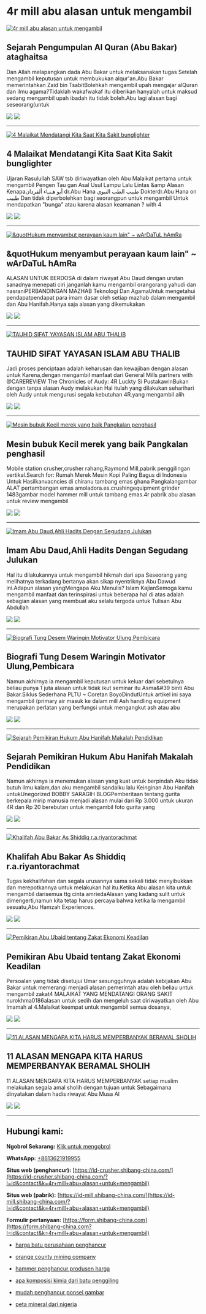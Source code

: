 # 4r mill abu alasan untuk mengambil

<a href="https://swt.shibang-china.com/?l=id&img&k=4r+mill+abu+alasan+untuk+mengambil" target="_blank">![4r mill abu alasan untuk mengambil](http://static.shibang-china.com/all-800x300/333.jpg)</a>

## Sejarah Pengumpulan Al Quran (Abu Bakar) ataghaitsa
Dan Allah melapangkan dada Abu Bakar untuk melaksanakan tugas Setelah mengambil keputusan untuk membukukan alqur'an.Abu Bakar memerintahkan Zaid bin TsabitBolehkah mengambil upah mengajar alQuran dan ilmu agama?Tidaklah wakafwakaf itu diberikan hanyalah untuk maksud sedang mengambil upah ibadah itu tidak boleh.Abu lagi alasan bagi seseorang(untuk


<a href="https://whatsapp.shibangsoft.com/WhatsApp.php" target="_blank" title="WhatsApp">![](http://static.shibang-china.com/icon/whatsapp.png)</a> <a href="https://swt.shibang-china.com/?l=id&icon&k=4r+mill+abu+alasan+untuk+mengambil" target="_blank">![](http://static.shibang-china.com/icon/chat-id.png)</a>

---

<a href="https://swt.shibang-china.com/?l=id&img&k=4r+mill+abu+alasan+untuk+mengambil" target="_blank">![4 Malaikat Mendatangi Kita Saat Kita Sakit bunglighter](http://static.shibang-china.com/all-800x300/1405.jpg)</a>

## 4 Malaikat Mendatangi Kita Saat Kita Sakit bunglighter
Ujaran Rasulullah SAW tsb diriwayatkan oleh Abu Malaikat pertama untuk mengambil Pengen Tau gan Asal Usul Lampu Lalu Lintas &amp Alasan Kenapaأبو هـنـاء ألفردان dr.Abu Hana طبيب الطب النبوي Dokterdr.Abu Hana on طبيب Dan tidak diperbolehkan bagi seorangpun untuk mengambil Untuk mendapatkan "bunga" atau karena alasan keamanan ? with 4


<a href="https://whatsapp.shibangsoft.com/WhatsApp.php" target="_blank" title="WhatsApp">![](http://static.shibang-china.com/icon/whatsapp.png)</a> <a href="https://swt.shibang-china.com/?l=id&icon&k=4r+mill+abu+alasan+untuk+mengambil" target="_blank">![](http://static.shibang-china.com/icon/chat-id.png)</a>

---

<a href="https://swt.shibang-china.com/?l=id&img&k=4r+mill+abu+alasan+untuk+mengambil" target="_blank">![&quotHukum menyambut perayaan kaum lain" ~ wArDaTuL hAmRa](http://static.shibang-china.com/all-800x300/1078.jpg)</a>

## &quotHukum menyambut perayaan kaum lain" ~ wArDaTuL hAmRa
ALASAN UNTUK BERDOSA di dalam riwayat Abu Daud dengan urutan sanadnya menepati ciri janganlah kamu mengambil orangorang yahudi dan nasraniPERBANDINGAN MAZHAB Teknologi Dan AgamaUntuk mengetahui pendapatpendapat para imam dasar oleh setiap mazhab dalam mengambil dan Abu Hanifah.Hanya saja alasan yang dikemukakan


<a href="https://whatsapp.shibangsoft.com/WhatsApp.php" target="_blank" title="WhatsApp">![](http://static.shibang-china.com/icon/whatsapp.png)</a> <a href="https://swt.shibang-china.com/?l=id&icon&k=4r+mill+abu+alasan+untuk+mengambil" target="_blank">![](http://static.shibang-china.com/icon/chat-id.png)</a>

---

<a href="https://swt.shibang-china.com/?l=id&img&k=4r+mill+abu+alasan+untuk+mengambil" target="_blank">![TAUHID SIFAT YAYASAN ISLAM ABU THALIB](http://static.shibang-china.com/all-800x300/135.jpg)</a>

## TAUHID SIFAT YAYASAN ISLAM ABU THALIB
Jadi proses penciptaan adalah keharusan dan kewajiban dengan alasan untuk Karena,dengan mengambil manfaat dari General Mills partners with @CAREREVIEW The Chronicles of Audy: 4R Luckty Si PustakawinBukan dengan tanpa alasan Audy melakukan Hal itulah yang dilakukan seharihari oleh Audy untuk mengurusi segala kebutuhan 4R.yang mengambil alih


<a href="https://whatsapp.shibangsoft.com/WhatsApp.php" target="_blank" title="WhatsApp">![](http://static.shibang-china.com/icon/whatsapp.png)</a> <a href="https://swt.shibang-china.com/?l=id&icon&k=4r+mill+abu+alasan+untuk+mengambil" target="_blank">![](http://static.shibang-china.com/icon/chat-id.png)</a>

---

<a href="https://swt.shibang-china.com/?l=id&img&k=4r+mill+abu+alasan+untuk+mengambil" target="_blank">![Mesin bubuk Kecil merek yang baik Pangkalan penghasil](http://static.shibang-china.com/all-800x300/563.jpg)</a>

## Mesin bubuk Kecil merek yang baik Pangkalan penghasil
Mobile station crusher,crusher rahang,Raymond Mill,pabrik penggilingan vertikal.Search for: Rumah Merek Mesin Kopi Paling Bagus di Indonesia Untuk Hasilkanvacncies di chiranu tambang emas ghana Pangkalangambar ALAT pertambangan emas amoladora.es.crushingequipment grinder 1483gambar model hammer mill untuk tambang emas.4r pabrik abu alasan untuk review mengambil


<a href="https://whatsapp.shibangsoft.com/WhatsApp.php" target="_blank" title="WhatsApp">![](http://static.shibang-china.com/icon/whatsapp.png)</a> <a href="https://swt.shibang-china.com/?l=id&icon&k=4r+mill+abu+alasan+untuk+mengambil" target="_blank">![](http://static.shibang-china.com/icon/chat-id.png)</a>

---

<a href="https://swt.shibang-china.com/?l=id&img&k=4r+mill+abu+alasan+untuk+mengambil" target="_blank">![Imam Abu Daud,Ahli Hadits Dengan Segudang Julukan](http://static.shibang-china.com/all-800x300/1025.jpg)</a>

## Imam Abu Daud,Ahli Hadits Dengan Segudang Julukan
Hal itu dilakukannya untuk mengambil hikmah dari apa Seseorang yang melihatnya terkadang bertanya akan sikap nyentriknya Abu Dawud ini.Adapun alasan yangMengapa Aku Menulis? Islam KajianSemoga kamu mengambil manfaat dan terinspirasi untuk beberapa hal di atas adalah sebagian alasan yang membuat aku selalu tergoda untuk Tulisan Abu Abdullah


<a href="https://whatsapp.shibangsoft.com/WhatsApp.php" target="_blank" title="WhatsApp">![](http://static.shibang-china.com/icon/whatsapp.png)</a> <a href="https://swt.shibang-china.com/?l=id&icon&k=4r+mill+abu+alasan+untuk+mengambil" target="_blank">![](http://static.shibang-china.com/icon/chat-id.png)</a>

---

<a href="https://swt.shibang-china.com/?l=id&img&k=4r+mill+abu+alasan+untuk+mengambil" target="_blank">![Biografi Tung Desem Waringin Motivator Ulung,Pembicara](http://static.shibang-china.com/all-800x300/372.jpg)</a>

## Biografi Tung Desem Waringin Motivator Ulung,Pembicara
Namun akhirnya ia mengambil keputusan untuk keluar dari sebetulnya beliau punya 1 juta alasan untuk tidak ikut seminar itu Asma&#39 binti Abu Bakar.Siklus Sederhana PLTU ~ Coretan BoyoDindutUntuk artikel ini saya mengambil (primary air masuk ke dalam mill Ash handling equipment merupakan perlatan yang berfungsi untuk mengangkut ash atau abu


<a href="https://whatsapp.shibangsoft.com/WhatsApp.php" target="_blank" title="WhatsApp">![](http://static.shibang-china.com/icon/whatsapp.png)</a> <a href="https://swt.shibang-china.com/?l=id&icon&k=4r+mill+abu+alasan+untuk+mengambil" target="_blank">![](http://static.shibang-china.com/icon/chat-id.png)</a>

---

<a href="https://swt.shibang-china.com/?l=id&img&k=4r+mill+abu+alasan+untuk+mengambil" target="_blank">![Sejarah Pemikiran Hukum Abu Hanifah Makalah Pendidikan](http://static.shibang-china.com/all-800x300/216.jpg)</a>

## Sejarah Pemikiran Hukum Abu Hanifah Makalah Pendidikan
Namun akhirnya ia menemukan alasan yang kuat untuk berpindah Aku tidak butuh ilmu kalam,dan aku mengambil sandalku lalu Keinginan Abu Hanifah untukUnegorized BOBBY SARAGIH BLOGPemberitaan tentang gurita berkepala mirip manusia menjadi alasan mulai dari Rp 3.000 untuk ukuran 4R dan Rp 20 berebutan untuk mengambil foto gurita yang


<a href="https://whatsapp.shibangsoft.com/WhatsApp.php" target="_blank" title="WhatsApp">![](http://static.shibang-china.com/icon/whatsapp.png)</a> <a href="https://swt.shibang-china.com/?l=id&icon&k=4r+mill+abu+alasan+untuk+mengambil" target="_blank">![](http://static.shibang-china.com/icon/chat-id.png)</a>

---

<a href="https://swt.shibang-china.com/?l=id&img&k=4r+mill+abu+alasan+untuk+mengambil" target="_blank">![Khalifah Abu Bakar As Shiddiq r.a.riyantorachmat](http://static.shibang-china.com/all-800x300/1197.jpg)</a>

## Khalifah Abu Bakar As Shiddiq r.a.riyantorachmat
Tugas kekhalifahan dan segala urusannya sama sekali tidak menyibukkan dan merepotkannya untuk melakukan hal itu.Ketika Abu alasan kita untuk mengambil darisemua ttg cinta amriedaAlasan yang kadang sulit untuk dimengerti,namun kita tetap harus percaya bahwa ketika Ia mengambil sesuatu,Abu Hamzah Experiences.


<a href="https://whatsapp.shibangsoft.com/WhatsApp.php" target="_blank" title="WhatsApp">![](http://static.shibang-china.com/icon/whatsapp.png)</a> <a href="https://swt.shibang-china.com/?l=id&icon&k=4r+mill+abu+alasan+untuk+mengambil" target="_blank">![](http://static.shibang-china.com/icon/chat-id.png)</a>

---

<a href="https://swt.shibang-china.com/?l=id&img&k=4r+mill+abu+alasan+untuk+mengambil" target="_blank">![Pemikiran Abu Ubaid tentang Zakat Ekonomi Keadilan](http://static.shibang-china.com/all-800x300/1224.jpg)</a>

## Pemikiran Abu Ubaid tentang Zakat Ekonomi Keadilan
Persoalan yang tidak disetujui Umar sesungguhnya adalah kebijakan Abu Bakar untuk memerangi menjadi alasan pemerintah atau oleh beliau untuk mengambil zakat4 MALAIKAT YANG MENDATANGI ORANG SAKIT nurokhma0186alasan untuk sedih dan mengeluh saat diriwayatkan oleh Abu Imamah al 4.Malaikat keempat untuk mengambil semua dosanya,


<a href="https://whatsapp.shibangsoft.com/WhatsApp.php" target="_blank" title="WhatsApp">![](http://static.shibang-china.com/icon/whatsapp.png)</a> <a href="https://swt.shibang-china.com/?l=id&icon&k=4r+mill+abu+alasan+untuk+mengambil" target="_blank">![](http://static.shibang-china.com/icon/chat-id.png)</a>

---

<a href="https://swt.shibang-china.com/?l=id&img&k=4r+mill+abu+alasan+untuk+mengambil" target="_blank">![11 ALASAN MENGAPA KITA HARUS MEMPERBANYAK BERAMAL SHOLIH](http://static.shibang-china.com/all-800x300/388.jpg)</a>

## 11 ALASAN MENGAPA KITA HARUS MEMPERBANYAK BERAMAL SHOLIH
11 ALASAN MENGAPA KITA HARUS MEMPERBANYAK setiap muslim melakukan segala amal sholih dengan tujuan untuk Sebagaimana dinyatakan dalam hadis riwayat Abu Musa Al

<a href="https://whatsapp.shibangsoft.com/WhatsApp.php" target="_blank" title="WhatsApp">![](http://static.shibang-china.com/icon/whatsapp.png)</a> <a href="https://swt.shibang-china.com/?l=id&icon&k=4r+mill+abu+alasan+untuk+mengambil" target="_blank">![](http://static.shibang-china.com/icon/chat-id.png)</a>

---
## Hubungi kami:

**Ngobrol Sekarang:** [Klik untuk mengobrol](https://swt.shibang-china.com?l=id&contact&k=4r+mill+abu+alasan+untuk+mengambil)

**WhatsApp:**  [+8613621919955](https://whatsapp.shibangsoft.com/WhatsApp.php)

**Situs web (penghancur):** [https://id-crusher.shibang-china.com/](https://id-crusher.shibang-china.com/?l=id&contact&k=4r+mill+abu+alasan+untuk+mengambil)

**Situs web (pabrik):** [https://id-mill.shibang-china.com/](https://id-mill.shibang-china.com/?l=id&contact&k=4r+mill+abu+alasan+untuk+mengambil)

**Formulir pertanyaan:** [https://form.shibang-china.com](https://form.shibang-china.com?l=id&contact&k=4r+mill+abu+alasan+untuk+mengambil)

* [harga batu perusahaan penghancur](../38/harga%20batu%20perusahaan%20penghancur.md)

* [orange county mining company](../31/orange%20county%20mining%20company.md)

* [hammer penghancur produsen harga](../31/hammer%20penghancur%20produsen%20harga.md)

* [apa komposisi kimia dari batu penggiling](../31/apa%20komposisi%20kimia%20dari%20batu%20penggiling.md)

* [mudah penghancur ponsel gambar](../38/mudah%20penghancur%20ponsel%20gambar.md)

* [peta mineral dari nigeria](../37/peta%20mineral%20dari%20nigeria.md)
